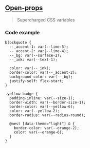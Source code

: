 ## [Open-props](https://github.com/argyleink/open-props)

> Supercharged CSS variables

### Code example 

```
blockquote {
  --_accent-1: var(--lime-5);
  --_accent-2: var(--lime-4);
  --_bg: var(--surface-2);
  --_ink: var(--text-1);

  color: var(--_ink);
  border-color: var(--_accent-2);
  background-color: var(--_bg);
  justify-self: flex-start;
}
```

```
.yellow-badge {
  padding-inline: var(--size-1);
  border-width: var(--border-size-1);
  border-color: var(--yellow-6);
  color: var(--yellow-2);
  border-radius: var(--radius-round);

  @nest [data-theme="light"] & {
    border-color: var(--orange-2);
    color: var(--orange-6);
  }
}
```